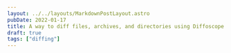 ```yaml
---
layout: ../../layouts/MarkdownPostLayout.astro
pubDate: 2022-01-17
title: A way to diff files, archives, and directories using Diffoscope
draft: true
tags: ["diffing"]
---
```

